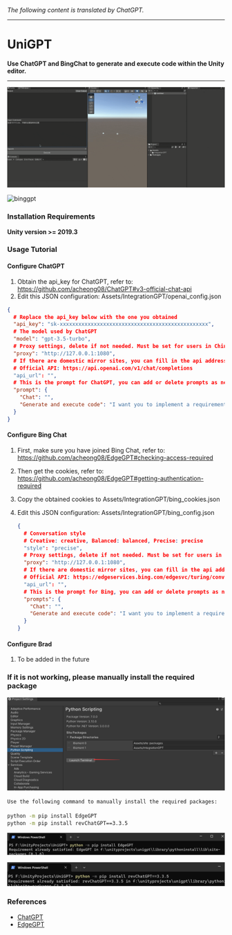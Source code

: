 *The following content is translated by ChatGPT.*

---

# UniGPT

**Use ChatGPT and BingChat to generate and execute code within the Unity editor.**

------

![chatgpt](Screenshots/chatgpt.gif)

![binggpt](Screenshots/binggpt.gif)

### Installation Requirements

**Unity version >= 2019.3**

### Usage Tutorial

#### Configure ChatGPT

1. Obtain the api_key for ChatGPT, refer to: https://github.com/acheong08/ChatGPT#v3-official-chat-api
2. Edit this JSON configuration: Assets/IntegrationGPT/openai_config.json

```json
{
  # Replace the api_key below with the one you obtained
  "api_key": "sk-xxxxxxxxxxxxxxxxxxxxxxxxxxxxxxxxxxxxxxxxxxxxxxxx",
  # The model used by ChatGPT
  "model": "gpt-3.5-turbo",
  # Proxy settings, delete if not needed. Must be set for users in China to access the openai API.
  "proxy": "http://127.0.0.1:1080",
  # If there are domestic mirror sites, you can fill in the api address here
  # Official API: https://api.openai.com/v1/chat/completions
  "api_url": "",
  # This is the prompt for ChatGPT, you can add or delete prompts as needed
  "prompt": {
    "Chat": "",
	"Generate and execute code": "I want you to implement a requirement in Unity and then reply with the code. You need to write the implementation logic in the Test static method of the TemplateClass, and correctly reference the namespace. I hope I don't need to set anything, and I can get the correct results by manually calling the Test method. I hope you only reply with the code, not any other content, and don't add comments.\nMy first requirement is\n"
  }
}
```

#### Configure Bing Chat

1. First, make sure you have joined Bing Chat, refer to: https://github.com/acheong08/EdgeGPT#checking-access-required

2. Then get the cookies, refer to: https://github.com/acheong08/EdgeGPT#getting-authentication-required

3. Copy the obtained cookies to Assets/IntegrationGPT/bing_cookies.json

4. Edit this JSON configuration: Assets/IntegrationGPT/bing_config.json

   ```json
   {
     # Conversation style
     # Creative: creative, Balanced: balanced, Precise: precise
     "style": "precise",
     # Proxy settings, delete if not needed. Must be set for users in China to access the Bing API.
     "proxy": "http://127.0.0.1:1080",
     # If there are domestic mirror sites, you can fill in the api address here
     # Official API: https://edgeservices.bing.com/edgesvc/turing/conversation/create
     "api_url": "",
     # This is the prompt for Bing, you can add or delete prompts as needed
     "prompts": {
       "Chat": "",
       "Generate and execute code": "I want you to implement a requirement in Unity and then reply with the code. You need to write the implementation logic in the Test static method of the TemplateClass, and correctly reference the namespace. I hope I don't need to set anything, and I can get the correct results by manually calling the Test method. I hope you only reply with the code, not any other content, and don't add comments.\nMy first requirement is\n"
     }
   }
   ```

#### Configure Brad

1. To be added in the future

### If it is not working, please manually install the required package

![image-20230324020733689](Screenshots/image-20230324020733689.png)

```bash
Use the following command to manually install the required packages:

python -m pip install EdgeGPT
python -m pip install revChatGPT==3.3.5
```

![image-20230324021009501](Screenshots/image-20230324021009501.png)

![image-20230324021128716](Screenshots/image-20230324021128716.png)

### References

- [ChatGPT](https://github.com/acheong08/ChatGPT)
- [EdgeGPT](https://github.com/acheong08/EdgeGPT)
